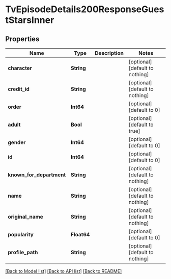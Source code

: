 # TvEpisodeDetails200ResponseGuestStarsInner


## Properties
Name | Type | Description | Notes
------------ | ------------- | ------------- | -------------
**character** | **String** |  | [optional] [default to nothing]
**credit_id** | **String** |  | [optional] [default to nothing]
**order** | **Int64** |  | [optional] [default to 0]
**adult** | **Bool** |  | [optional] [default to true]
**gender** | **Int64** |  | [optional] [default to 0]
**id** | **Int64** |  | [optional] [default to 0]
**known_for_department** | **String** |  | [optional] [default to nothing]
**name** | **String** |  | [optional] [default to nothing]
**original_name** | **String** |  | [optional] [default to nothing]
**popularity** | **Float64** |  | [optional] [default to 0]
**profile_path** | **String** |  | [optional] [default to nothing]


[[Back to Model list]](../README.md#models) [[Back to API list]](../README.md#api-endpoints) [[Back to README]](../README.md)


